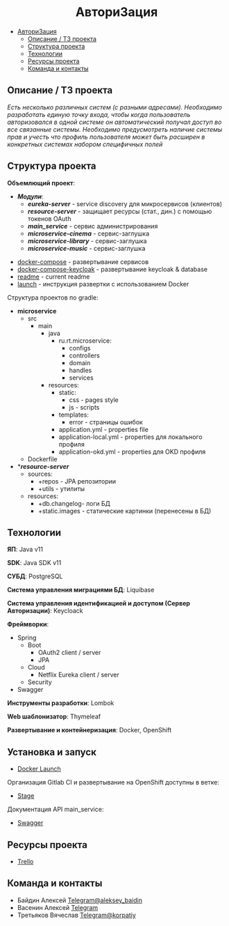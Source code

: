 # <h1 align="center">Автори3ация</h1>

- [Автори3ация](#автори3ация-1)
    - [Описание / ТЗ проекта](#описание-/-ТЗ-проекта)
    - [Структура проекта](#структура-проекта)
    - [Технологии](#технологии)
    - [Ресурсы проекта](#ресурсы-проекта)
    - [Команда и контакты](#команда-и-контакты)

## Описание / ТЗ проекта

_Есть несколько различных систем (с разными адресами). Необходимо разработать единую точку входа, чтобы когда
пользователь авторизовался в одной системе он автоматический получал доступ во все связанные системы. Необходимо
предусмотреть наличие системы прав и учесть что профиль пользователя может быть расширен в конкретных системах набором
специфичных полей_

## Структура проекта

**Объемлющий проект**:

- ***Модули***:
    - ***eureka-server*** - service discovery для микросервисов (клиентов)
    - ***resource-server*** - защищает ресурсы (стат., дин.) с помощью токенов OAuth
    - ***main_service*** - сервис администрирования
    - ***microservice-cinema*** - сервис-заглушка
    - ***microservice-library*** - сервис-заглушка
    - ***microservice-music*** - сервис-заглушка
<p>

- [docker-compose](docker-compose.yml) - развертывание сервисов
- [docker-compose-keycloak](docker-compose-keycloak.yml) - развертывание keycloak & database
- [readme](README.md) - current readme
- [launch](LAUNCH.md) - инструкция развертки с использованием Docker

Структура проектов по gradle:

- **microservice**
    - src
        - main
            - java
                - ru.rt.microservice:
                    - configs
                    - controllers
                    - domain
                    - handles
                    - services
            - resources:
                - static:
                    - css - pages style
                    - js - scripts
                - templates:
                    - error - страницы ошибок
                - application.yml - properties file
                - application-local.yml - properties для локального профиля
                - application-okd.yml - properties для OKD профиля
    - Dockerfile
- ****resource-server***
    - sources:
        - +repos - JPA репозитории
        - +utils - утилиты
    - resources:
        - +db.changelog- логи БД
        - +static.images - статические картинки (перенесены в БД)

## Технологии

**ЯП**: Java v11

**SDK**: Java SDK v11

**СУБД**: PostgreSQL

**Система управления миграциями БД**: Liquibase

**Система управления идентификацией и доступом (Сервер Авторизации)**: Keycloack

**Фреймворки**:

- Spring
    - Boot
        - OAuth2 client / server
        - JPA
    - Cloud
        - Netflix Eureka client / server
    - Security
- Swagger

**Инструменты разработки**: Lombok

**Web шаблонизатор**: Thymeleaf

**Развертывание и контейнеризация**: Docker, OpenShift

## Установка и запуск

- [Docker Launch](LAUNCH.md)

Организация Gitlab CI и развертывание на OpenShift доступны в ветке:

- [Stage](https://git.digital.rt.ru/java_school/auth3/ru.project.sso/-/tree/stage)

Документация API main_service:

- [Swagger](http://admin-service-java-school.apps.okd.stage.digital.rt.ru/admin/swagger-ui/)

## Ресурсы проекта

- [Trello](https://trello.com/b/JrZkSplq/authboard)

## Команда и контакты

- Байдин Алексей [Telegram@aleksey_baidin](https://t.me/aleksey_baidin)
- Васенин Алексей [Telegram]()
- Третьяков Вячеслав [Telegram@korpatiy](https://t.me/korpatiy)
